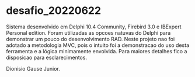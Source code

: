 # desafio_20220622

Sistema desenvolvido em Delphi 10.4 Community, Firebird 3.0 e IBExpert Personal edition.
Foram utilizadas as opcoes natuvas do Delphi para demonstrar um pouco do desenvolvimento RAD.
Neste projeto nao foi adotado a metodologia MVC, pois o intuito foi a demonstracao do uso desta ferramenta e a lógica minimamente envolvida.
Para maiores detalhes fico a disposicao para esclarecimentos.

Dionisio Gause Junior.
